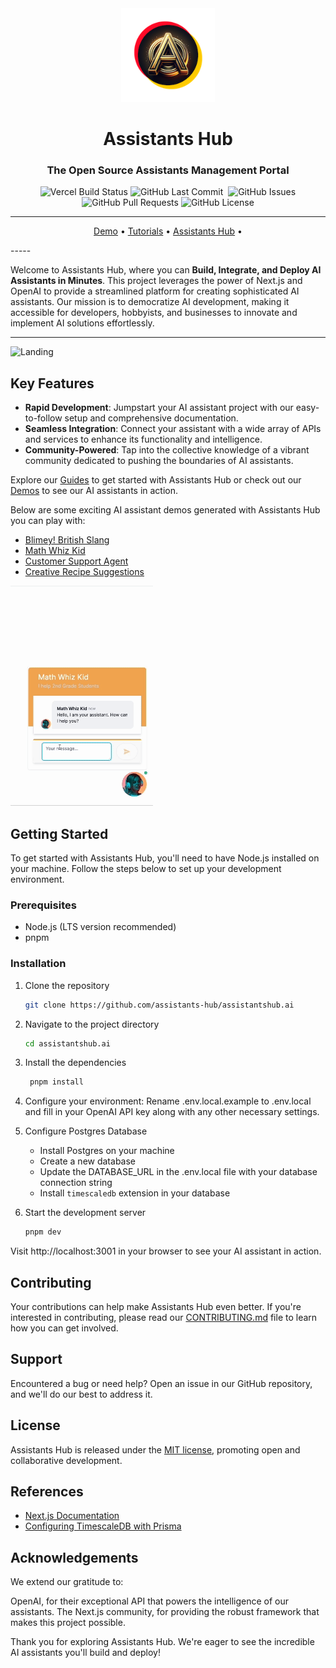 <div align="center">
<img width="150px" src="./docs/assistants-hub-logo.png" />

# Assistants Hub

### The Open Source Assistants Management Portal

<p>
<img alt="Vercel Build Status" src="https://vercelbadge.vercel.app/api/assistants-hub/assistantshub.ai" />
<img alt="GitHub Last Commit" src="https://img.shields.io/github/last-commit/assistants-hub/assistantshub.ai" />
<img alt="" src="https://img.shields.io/github/repo-size/assistants-hub/assistantshub.ai" />
<img alt="GitHub Issues" src="https://img.shields.io/github/issues/assistants-hub/assistantshub.ai" />
<img alt="GitHub Pull Requests" src="https://img.shields.io/github/issues-pr/assistants-hub/assistantshub.ai" />
<img alt="GitHub License" src="https://img.shields.io/badge/License-MIT-yellow.svg" />
</p>

---

<p align="center">
  <a href="https://docs.assistantshub.ai/docs/category/demos">Demo</a> •
  <a href="https://docs.assistantshub.ai/docs/intro">Tutorials</a> •
  <a href="https://assistantshub.ai">Assistants Hub</a> •
</p>
</div>
-----

Welcome to Assistants Hub, where you can **Build, Integrate, and Deploy AI Assistants in Minutes**. This project leverages the power of Next.js and OpenAI to provide a streamlined platform for creating sophisticated AI assistants. Our mission is to democratize AI development, making it accessible for developers, hobbyists, and businesses to innovate and implement AI solutions effortlessly.

---

![Landing](./docs/landing.png)

## Key Features

- **Rapid Development**: Jumpstart your AI assistant project with our easy-to-follow setup and comprehensive documentation.
- **Seamless Integration**: Connect your assistant with a wide array of APIs and services to enhance its functionality and intelligence.
- **Community-Powered**: Tap into the collective knowledge of a vibrant community dedicated to pushing the boundaries of AI assistants.

Explore our [Guides](https://docs.assistantshub.ai/docs/category/guides) to get started with Assistants Hub or check out our [Demos](https://docs.assistantshub.ai/docs/category/demos) to see our AI assistants in action.

Below are some exciting AI assistant demos generated with Assistants Hub you can play with:

- [Blimey! British Slang](https://docs.assistantshub.ai/docs/demos/british-slang-generator)
- [Math Whiz Kid](https://docs.assistantshub.ai/docs/demos/math-tutor)
- [Customer Support Agent](https://docs.assistantshub.ai/docs/demos/customer-support-agent)
- [Creative Recipe Suggestions](https://docs.assistantshub.ai/docs/demos/creative-recipe-suggestions)

![British Slang](./docs/math-tutor.gif)

</div>

## Getting Started

To get started with Assistants Hub, you'll need to have Node.js installed on your machine. Follow the steps below to set up your development environment.

### Prerequisites

- Node.js (LTS version recommended)
- pnpm

### Installation

1. Clone the repository

   ```bash
   git clone https://github.com/assistants-hub/assistantshub.ai
   ```

2. Navigate to the project directory

   ```bash
   cd assistantshub.ai
   ```

3. Install the dependencies

   ```bash
    pnpm install
   ```

4. Configure your environment: Rename .env.local.example to .env.local and fill in your OpenAI API key along with any other necessary settings.

5. Configure Postgres Database

   - Install Postgres on your machine
   - Create a new database
   - Update the DATABASE_URL in the .env.local file with your database connection string
   - Install `timescaledb` extension in your database

6. Start the development server

   ```bash
   pnpm dev
   ```

Visit http://localhost:3001 in your browser to see your AI assistant in action.

## Contributing

Your contributions can help make Assistants Hub even better. If you're interested in contributing, please read our [CONTRIBUTING.md](./CONTRIBUTING.md) file to learn how you can get involved.

## Support

Encountered a bug or need help? Open an issue in our GitHub repository, and we'll do our best to address it.

## License

Assistants Hub is released under the [MIT license](./LICENSE), promoting open and collaborative development.

## References

- [Next.js Documentation](https://nextjs.org/docs)
- [Configuring TimescaleDB with Prisma](https://gist.github.com/janpio/2a425f22673f2de54469772f16af8118)

## Acknowledgements

We extend our gratitude to:

OpenAI, for their exceptional API that powers the intelligence of our assistants.
The Next.js community, for providing the robust framework that makes this project possible.

Thank you for exploring Assistants Hub. We're eager to see the incredible AI assistants you'll build and deploy!
